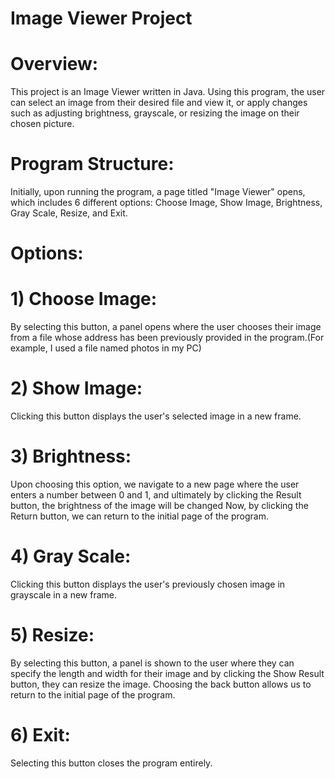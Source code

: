 # Image Viewer Project
# Overview:
This project is an Image Viewer written in Java. 
Using this program, the user can select an image from their desired file and view it, or apply changes such as adjusting brightness, grayscale, or resizing the image on their chosen picture. 
# Program Structure:
Initially, upon running the program, a page titled "Image Viewer" opens, which includes 6 different options: Choose Image, Show Image, Brightness, Gray Scale, Resize, and Exit. 
# Options:
# 1) Choose Image:
By selecting this button, a panel opens where the user chooses their image from a file whose address has been previously provided in the program.(For example, I used a file named photos in my PC)
# 2) Show Image:
Clicking this button displays the user's selected image in a new frame.
# 3) Brightness:
Upon choosing this option, we navigate to a new page where the user enters a number between 0 and 1, and ultimately by clicking the Result button, the brightness of the image will be changed
Now, by clicking the Return button, we can return to the initial page of the program.
# 4) Gray Scale:
Clicking this button displays the user's previously chosen image in grayscale in a new frame.
# 5) Resize:
By selecting this button, a panel is shown to the user where they can specify the length and width for their image and by clicking the Show Result button, they can resize the image.
Choosing the back button allows us to return to the initial page of the program.
# 6) Exit:
Selecting this button closes the program entirely.

